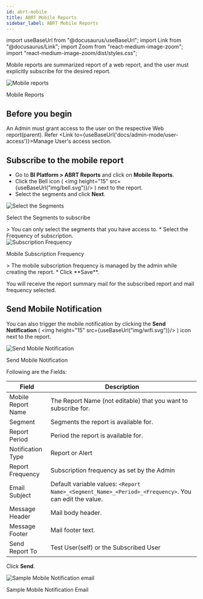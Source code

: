 ```yaml
---
id: abrt-mobile
title: ABRT Mobile Reports
sidebar_label: ABRT Mobile Reports
---
```


import useBaseUrl from "@docusaurus/useBaseUrl";
import Link from "@docusaurus/Link";
import Zoom from "react-medium-image-zoom";
import "react-medium-image-zoom/dist/styles.css";

Mobile reports are summarized report of a web report, and the user must explicitly subscribe for the desired report.

<div class="center">
  <Zoom>
    <img
      alt="Mobile reports"
      src={useBaseUrl("user/mobile-reports.png")}
    />
  </Zoom>
  <p>Mobile Reports</p>
</div>

## Before you begin

An Admin must grant access to the user on the respective Web report(parent). Refer <Link to={useBaseUrl('docs/admin-mode/user-access')}>Manage User's access</Link> section.

## Subscribe to the mobile report

* Go to **BI Platform > ABRT Reports** and click on **Mobile Reports**.
* Click the Bell icon ( <img height="15" src={useBaseUrl("img/bell.svg")}/> ) next to the report.
* Select the segments and click **Next**.
<div class="center">
  <Zoom>
    <img
      alt="Select the Segments"
      src={useBaseUrl("user/select-segments.png")}
    />
  </Zoom>
  <p>Select the Segments to subscribe</p>
</div>
> You can only select the segments that you have access to.
* Select the Frequency of subscription.
<div class="center">
  <Zoom>
    <img
      alt="Subscription Frequency"
      src={useBaseUrl("user/subs-frequency.png")}
    />
  </Zoom>
  <p>Mobile Subscription Frequency</p>
</div>
> The mobile subscription frequency is managed by the admin while creating the report.
* Click **Save**.

You will receive the report summary mail for the subscribed report and mail frequency selected.

## Send Mobile Notification

You can also trigger the mobile notification by clicking the **Send Notification** ( <img height="15" src={useBaseUrl("img/wifi.svg")}/> ) icon next to the report.

<div class="center">
  <Zoom>
    <img
      alt="Send Mobile Notification"
      src={useBaseUrl("user/send-mobile-notification.png")}
    />
  </Zoom>
  <p>Send Mobile Notification</p>
</div>

Following are the Fields:

| Field              | Description                                                                                           |
|--------------------|-------------------------------------------------------------------------------------------------------|
| Mobile Report Name | The Report Name (not editable) that you want to subscribe for.                                        |
| Segment            | Segments the report is available for.                                                                 |
| Report Period      | Period the report is available for.                                                                   |
| Notification Type  | Report or Alert                                                                                       |
| Report Frequency   | Subscription frequency as set by the Admin                                                            |
| Email Subject      | Default variable values: `<Report Name>_<Segment_Name>_<Period>_<Frequency>`. You can edit the value. |
| Message Header     | Mail body header.                                                                                     |
| Message Footer     | Mail footer text.                                                                                     |
| Send Report To     | Test User(self) or the Subscribed User                                                                |

Click **Send**.

<div class="center">
  <Zoom>
    <img
      alt="Sample Mobile Notification email"
      src={useBaseUrl("user/sample-mobile-notification-email.png")}
    />
  </Zoom>
  <p>Sample Mobile Notification Email</p>
</div>